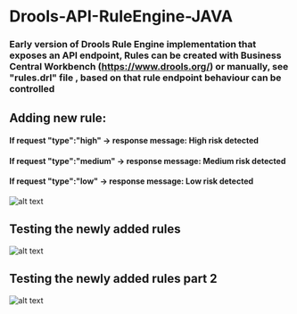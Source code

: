# Drools-API-RuleEngine-JAVA

### Early version of Drools Rule Engine implementation that exposes an API endpoint, Rules can be created with Business Central Workbench (https://www.drools.org/) or manually, see "rules.drl" file , based on that rule endpoint behaviour can be controlled

## Adding new rule:
#### If request "type":"high" -> response message: High risk detected
#### If request "type":"medium" -> response message: Medium risk detected
#### If request "type":"low" -> response message: Low risk detected

![alt text](https://raw.githubusercontent.com/csabika98/Drools-API-RuleEnginer-JAVA/main/screenshots/2.png?raw=true)
## Testing the newly added rules
![alt text](https://raw.githubusercontent.com/csabika98/Drools-API-RuleEnginer-JAVA/main/screenshots/1.png?raw=true)
## Testing the newly added rules part 2
![alt text](https://raw.githubusercontent.com/csabika98/Drools-API-RuleEnginer-JAVA/main/screenshots/3.png?raw=true)